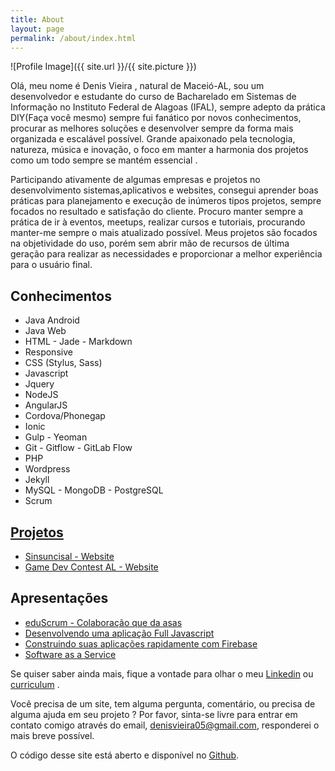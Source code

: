 ```yaml
---
title: About
layout: page
permalink: /about/index.html
---
```

![Profile Image]({{ site.url }}/{{ site.picture }})

<p>Olá, meu nome é Denis Vieira , natural de Maceió-AL, sou um desenvolvedor e estudante do curso de Bacharelado em Sistemas de Informação no Instituto Federal de Alagoas (IFAL), sempre adepto da prática DIY(Faça você mesmo) sempre fui fanático por novos conhecimentos, procurar as melhores soluções e desenvolver sempre da forma mais organizada e escalável possível. Grande apaixonado pela tecnologia, natureza, música e inovação, o foco em manter a harmonia dos projetos como um todo sempre se mantém essencial .</p>

<p>Participando ativamente de algumas empresas e projetos no desenvolvimento sistemas,aplicativos e websites, consegui aprender boas práticas para planejamento e execução de inúmeros tipos projetos, sempre focados no resultado e satisfação do cliente. Procuro manter sempre a prática de ir à eventos, meetups, realizar cursos e tutoriais, procurando manter-me sempre o mais atualizado possível. Meus projetos são focados na objetividade do uso, porém sem abrir mão de recursos de última geração para realizar as necessidades e proporcionar a melhor experiência para o usuário final.</p>

<h2>Conhecimentos</h2>

<ul class="skill-list">
	<li>Java Android</li>
	<li>Java Web</li>
	<li>HTML - Jade - Markdown</li>
	<li>Responsive</li>
	<li>CSS (Stylus, Sass)</li>
	<li>Javascript</li>
	<li>Jquery</li>
	<li>NodeJS</li>
	<li>AngularJS</li>
	<li>Cordova/Phonegap</li>
	<li>Ionic</li>
	<li>Gulp - Yeoman</li>
	<li>Git - Gitflow - GitLab Flow</li>
	<li>PHP</li>
	<li>Wordpress</li>
	<li>Jekyll</li>
	<li>MySQL - MongoDB - PostgreSQL</li>
	<li>Scrum</li>
</ul>

<h2><a href="http://denisvieira.js.org/projects/">Projetos</a></h2>

<ul>
	<li><a href="http://denisvieira.js.org/sinsuncisal-website/">Sinsuncisal - Website</a></li>
	<li><a href="http://denisvieira.js.org/gamedevcontestal-website/">Game Dev Contest AL - Website</a></li>
</ul>

<h2>Apresentações</h2>

<ul>
	<li><a href="http://www.slideshare.net/fromdenisvieira/eduscrum-colaborao-que-da-asas" target="_blank">eduScrum - Colaboração que da asas</a></li>
	<li><a href="http://www.slideshare.net/fromdenisvieira/desenvolvendo-uma-aplicao-full-javascript-55526899" target="_blank">Desenvolvendo uma aplicação Full Javascript</a></li>
	<li><a href="http://www.slideshare.net/fromdenisvieira/construindo-suas-aplicacoes-rapidamente-com-firebase" target="_blank">Construindo suas aplicações rapidamente com Firebase</a></li>
	<li><a href="http://www.slideshare.net/fromdenisvieira/software-as-a-service-55527047" target="_blank">Software as a Service</a></li>
</ul>

Se quiser saber ainda mais, fique a vontade para olhar o meu <a href="https://br.linkedin.com/in/fromdenisvieira" target="_blank">Linkedin</a> ou <a href="http://denisvieira.js.org/assets/cv_DENIS_VIEIRA_RUFINO.pdf" target="_blank">curriculum</a> .

Você precisa de um site, tem alguma pergunta, comentário, ou precisa de alguma ajuda em seu projeto ? Por favor, sinta-se livre para entrar em contato comigo através do email, <a href="mailto:denisvieira05@gmail.com" target="_blank">denisvieira05@gmail.com</a>, responderei o mais breve possível.

O código desse site está aberto e disponível no <a href="https://github.com/fromdenisvieira/fromdenisvieira.github.io" target="_blank">Github</a>.
